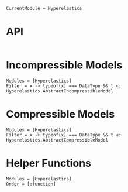 ```@meta
CurrentModule = Hyperelastics
```

# API

```@index
```

# Incompressible Models

```@autodocs
Modules = [Hyperelastics]
Filter = x -> typeof(x) === DataType && t <: Hyperelastics.AbstractIncompressibleModel
```

# Compressible Models

```@autodocs
Modules = [Hyperelastics]
Filter = x -> typeof(x) === DataType && t <: Hyperelastics.AbstractCompressibleModel

```

# Helper Functions

```@autodocs
Modules = [Hyperelastics]
Order = [:function]
```

```@bibliography
```